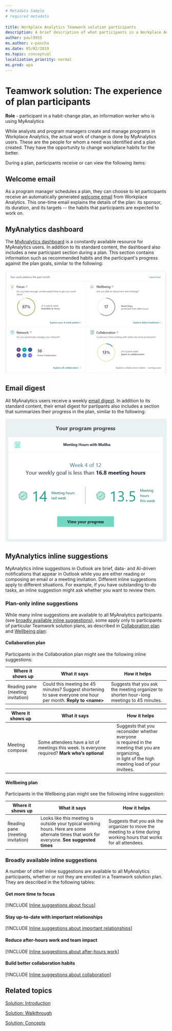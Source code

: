 ```yaml
---
# Metadata Sample
# required metadata

title: Workplace Analytics Teamwork solution participants
description: A brief description of what participants in a Workplace Analytics plan (MyAnalytics users) experience during the plan
author: paul9955
ms.author: v-pascha
ms.date: 05/02/2019
ms.topic: conceptual
localization_priority: normal 
ms.prod: wpa
---
```


# Teamwork solution: The experience of plan participants

**Role** - participant in a habit-change plan, an information worker who is using MyAnalytics

While analysts and program managers create and manage programs in Workplace Analytics, the actual work of change is done by MyAnalytics users. These are the people for whom a need was identified and a plan created. They have the opportunity to change workplace habits for the better.

During a plan, participants receive or can view the following items:

## Welcome email

As a program manager schedules a plan, they can choose to let participants receive an automatically generated [welcome email](../Images/WpA/Tutorials/welcome-msg-prog-partic.png) from Workplace Analytics. This one-time email explains the details of the plan: its sponsor, its duration, and its targets -- the habits that participants are expected to work on. 

## MyAnalytics dashboard

The [MyAnalytics dashboard](../MyAnalytics/use/dashboard-2.md) is a constantly available resource for MyAnalytics users. In addition to its standard content, the dashboard also includes a new participant section during a plan. This section contains information such as recommended habits and the participant's progress against the plan goals, similar to the following:

![Participant's dashboard](../Images/WpA/Tutorials/dashboard-prog-partic.png)

## Email digest

All MyAnalytics users receive a weekly [email digest](../MyAnalytics/use/email-digest.md). In addition to its standard content, their email digest for partipants also includes a section  that summarizes their progress in the plan, similar to the following: 

![Weekly email digest](../Images/WpA/Tutorials/weekly-digest-prog-partic.png)

## MyAnalytics inline suggestions

MyAnalytics inline suggestions in Outlook are brief, data- and AI-driven notifications that appear in Outlook while you are either reading or composing an email or a meeting invitation. Different inline suggestions apply to different situations. For example, if you have outstanding to-do tasks, an inline suggestion might ask whether you want to review them. 

### Plan-only inline suggestions

While many inline suggestions are available to all MyAnalytics participants (see [broadly available inline suggestions](#broadly-available-inline-suggestions)), some apply only to participants of particular Teamwork solution plans, as described in [Collaboration plan](#collaboration-plan) and [Wellbeing plan](#wellbeing-plan): 

#### Collaboration plan

Participants in the Collaboration plan might see the following inline suggestions:

| Where it shows up  | What it says | How it helps  |
|------|-------|---------|
|Reading pane (meeting invitation) 	| Could this meeting be 45 minutes? Suggest shortening to save everyone one hour per month. **Reply to &lt;name&gt;** | Suggests that you ask the meeting organizer to shorten hour-long meetings to 45 minutes. |

| Where it shows up  | What it says | How it helps  |
|------|-------|---------|
|Meeting compose	| Some attendees have a lot of meetings this week. Is everyone required? **Mark who’s optional**  | Suggests that you reconsider whether everyone<br> is required in the meeting that you are organizing,<br> in light of the high meeting load of your invitees. |

#### Wellbeing plan

Participants in the Wellbeing plan might see the following inline suggestion:

| Where it shows up  | What it says | How it helps  |
|------|-------|---------|
|Reading pane (meeting invitation)  | Looks like this meeting is outside your typical working hours. Here are some alternate times that work for everyone. **See suggested times** | Suggests that you ask the organizer to move the meeting to a time during working hours that works for all attendees. |

### Broadly available inline suggestions

A number of other inline suggestions are available to all MyAnalytics participants, whether or not they are enrolled in a Teamwork solution plan. They are described in the following tables:

#### Get more time to focus

[!INCLUDE [Inline suggestions about focus](../includes/inline-suggest-table-focus.md)]

#### Stay up-to-date with important relationships

[!INCLUDE [Inline suggestions about important relationships](../includes/inline-suggest-table-important.md)]

#### Reduce after-hours work and team impact

[!INCLUDE [Inline suggestions about after-hours work](../includes/inline-suggest-table-after-hours.md)]

#### Build better collaboration habits

[!INCLUDE [Inline suggestions about collaboration](../includes/inline-suggest-table-collab.md)]

## Related topics

[Solution: Introduction](solutions-intro.md)  

[Solution: Walkthrough](solutionsv2-task.md)

[Solution: Concepts](solutionsv2-conceptual.md)
